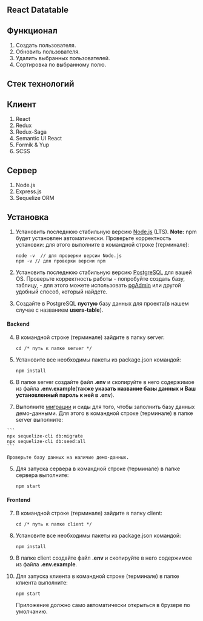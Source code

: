 ## React Datatable

## Функционал

1. Создать пользователя.
2. Обновить пользователя.
3. Удалить выбранных пользователей.
4. Сортировка по выбранному полю.

## Стек технологий

## Клиент

1. React
2. Redux
3. Redux-Saga
4. Semantic UI React
5. Formik & Yup
6. SCSS

## Сервер

1. Node.js
2. Express.js
3. Sequelize ORM

## Установка

1. Установить последнюю стабильную версию [Node.js](https://nodejs.org/en/ "Node.js") (LTS). **Note:** npm будет установлен автоматически. Проверьте корректность установки: для этого выполните в командной строке (терминале):

    ```
   node -v  // для проверки версии Node.js
   npm -v // для проверки версии npm
    ```
    
2. Установить последнюю стабильную версию [PostgreSQL](https://www.postgresql.org/download/ "PostgreSQL") для вашей OS. Проверьте корректность работы - попробуйте создать базу, таблицу, - для этого можете использовать [pgAdmin](https://www.pgadmin.org/ "pgAdmin") или другой удобный способ, который найдете.

3. Создайте в PostgreSQL **пустую** базу данных для проекта(в нашем случае с названием **users-table**).
#### Backend

4. В командной строке (терминале) зайдите в папку server:

    ```
    cd /* путь к папке server */
    ```

5. Установите все необходимы пакеты из package.json командой:

    ```
    npm install
    ```

6.  В папке server создайте файл **.env** и скопируйте в него содержимое из файла **.env.example**(**также указать название базы данных и Ваш установленный пароль к ней в .env**).
  
  4. Выполните [миграции](http://docs.sequelizejs.com/manual/migrations.html#running-migrations "миграции") и сиды для того, чтобы заполнить базу данных демо-данными. Для этого в командной строке (терминале) в папке server выполните:

    ```
    npx sequelize-cli db:migrate
    npx sequelize-cli db:seed:all
    ```
    
	Проверьте базу данных на наличие демо-данных.

5. Для запуска сервера в командной строке (терминале) в папке сервера выполните:

    ```
    npm start
    ```

#### Frontend

7. В командной строке (терминале) зайдите в папку client:

    ```
    cd /* путь к папке client */
    ```

8. Установите все необходимы пакеты из package.json командой:

    ```
    npm install
    ```

9.  В папке client создайте файл **.env** и скопируйте в него содержимое из файла **.env.example**.

    
10. Для запуска клиента в командной строке (терминале) в папке клиента выполните:

    ```
    npm start
    ```
    
    Приложение должно само автоматически открыться в брузере по умолчанию.
    
